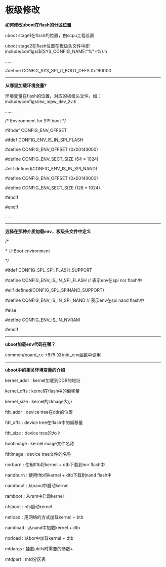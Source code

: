 # 板级修改

**如何修改uboot在flash的分区位置**

uboot stage1在flash的位置，由scpu工程设置

uboot stage2在flash位置在板级头文件中即include/configs/${SYS\_CONFIG\_NAME:"%"=%}.h

......

\#define CONFIG\_SYS\_SPI\_U\_BOOT\_OFFS 0x180000

---

**从哪里加载环境变量?**

环境变量在flash的位置，对应的板级头文件，如：include/configs/leo\_mpw\_dev\_2v.h

......

/\* Environment for SPI boot \*/

\#ifndef CONFIG\_ENV\_OFFSET

\#ifdef CONFIG\_ENV\_IS\_IN\_SPI\_FLASH

\#define CONFIG\_ENV\_OFFSET \(0x00140000\)

\#define CONFIG\_ENV\_SECT\_SIZE \(64 \* 1024\)

\#elif defined\(CONFIG\_ENV\_IS\_IN\_SPI\_NAND\)

\#define CONFIG\_ENV\_OFFSET \(0x00140000\)

\#define CONFIG\_ENV\_SECT\_SIZE \(128 \* 1024\)

\#endif

\#endif

......

---

**选择在那种介质加载env，板级头文件中定义**

/\*

\* U-Boot environment

\*/

\#ifdef CONFIG\_SPL\_SPI\_FLASH\_SUPPORT

\#define CONFIG\_ENV\_IS\_IN\_SPI\_FLASH // 表示env在spi nor flash中

\#elif defined\(CONFIG\_SPL\_SPINAND\_SUPPORT\)

\#define CONFIG\_ENV\_IS\_IN\_SPI\_NAND // 表示env在spi nand flash中

\#else

\#define CONFIG\_ENV\_IS\_IN\_NVRAM

\#endif

---

**uboot加载env代码在哪？**

common/board\_r.c +875 的 initr\_env函数中调用

---

**uboot中的相关环境变量的介绍**

kernel\_addr : kernel加载到DDR的地址

kernel\_offs : kernel在flash中的偏移量

kernel\_size : kernel的zImage大小

fdt\_addr : device tree在ddr的位置

fdt\_offs : device tree在flash中的偏移量

fdt\_size : device tree的大小

bootimage : kernel image文件名称

fdtimage : device tree文件的名称

norburn : 使用tftb将kernel + dtb下载到nor flash中

nandburn : 使用tftb将kernel + dtb下载到nand flash中

nandboot : 从nand中启动kernel

ramboot : 从ram中启动kernel

nfsboot : nfs启动kernel

netload : 用网络的方式加载kernel + btb

nandload : 从nand中加载kernel + dtb

norload : 从bor中加载kernel + dtb

mtdargs : 挂载ubifs时需要的参数+

mtdpart : mtd分区表

